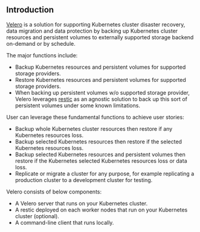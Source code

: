## Introduction

[Velero](https://velero.io/) is a solution for supporting Kubernetes cluster disaster recovery, data migration and data protection by backing up Kubernetes cluster resources and persistent volumes to externally supported storage backend on-demand or by schedule.

The major functions include:
- Backup Kubernetes resources and persistent volumes for supported storage providers.
- Restore Kubernetes resources and persistent volumes for supported storage providers.
- When backing up persistent volumes w/o supported storage provider, Velero leverages [restic](https://github.com/restic/restic) as an agnostic solution to back up this sort of persistent volumes under some known limitations.

User can leverage these fundamental functions to achieve user stories:
- Backup whole Kubernetes cluster resources then restore if any Kubernetes resources loss.
- Backup selected Kubernetes resources then restore if the selected Kubernetes resources loss.
- Backup selected Kubernetes resources and persistent volumes then restore if the Kubernetes selected Kubernetes resources loss or data loss.
- Replicate or migrate a cluster for any purpose, for example replicating a production cluster to a development cluster for testing.

Velero consists of below components:
- A Velero server that runs on your Kubernetes cluster.
- A restic deployed on each worker nodes that run on your Kubernetes cluster (optional).
- A command-line client that runs locally.
